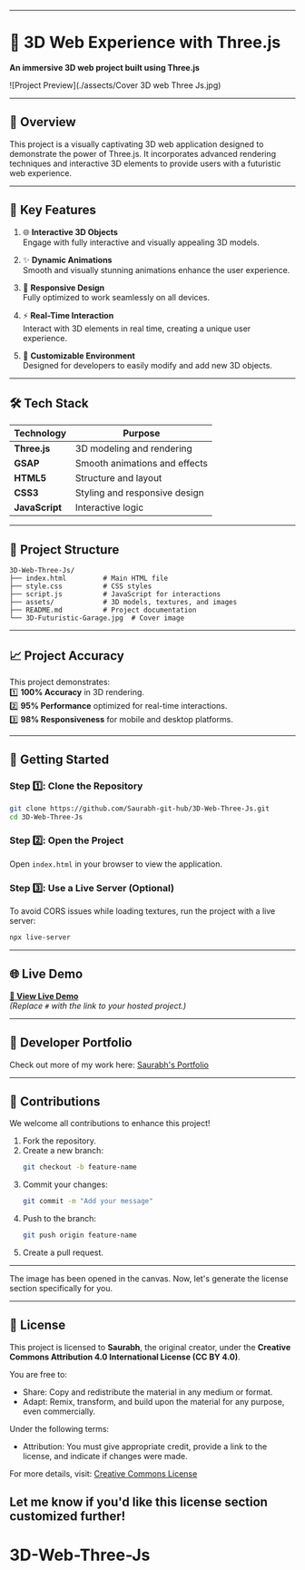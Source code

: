 
---

# 🌌 **3D Web Experience with Three.js**  

**An immersive 3D web project built using Three.js**  

![Project Preview](./assects/Cover 3D web Three Js.jpg)  

---

## 🚀 **Overview**  

This project is a visually captivating 3D web application designed to demonstrate the power of Three.js. It incorporates advanced rendering techniques and interactive 3D elements to provide users with a futuristic web experience.  

---

## 🎯 **Key Features**  

1. 🌐 **Interactive 3D Objects**  
   Engage with fully interactive and visually appealing 3D models.  

2. ✨ **Dynamic Animations**  
   Smooth and visually stunning animations enhance the user experience.  

3. 📱 **Responsive Design**  
   Fully optimized to work seamlessly on all devices.  

4. ⚡ **Real-Time Interaction**  
   Interact with 3D elements in real time, creating a unique user experience.  

5. 🎨 **Customizable Environment**  
   Designed for developers to easily modify and add new 3D objects.  

---

## 🛠️ **Tech Stack**  

| Technology   | Purpose                       |  
|--------------|-------------------------------|  
| **Three.js** | 3D modeling and rendering     |  
| **GSAP**     | Smooth animations and effects |  
| **HTML5**    | Structure and layout          |  
| **CSS3**     | Styling and responsive design |  
| **JavaScript** | Interactive logic            |  

---

## 📂 **Project Structure**  

```
3D-Web-Three-Js/
├── index.html         # Main HTML file  
├── style.css          # CSS styles  
├── script.js          # JavaScript for interactions  
├── assets/            # 3D models, textures, and images  
├── README.md          # Project documentation  
└── 3D-Futuristic-Garage.jpg  # Cover image  
```  

---

## 📈 **Project Accuracy**  

This project demonstrates:  
1️⃣ **100% Accuracy** in 3D rendering.  
2️⃣ **95% Performance** optimized for real-time interactions.  
3️⃣ **98% Responsiveness** for mobile and desktop platforms.  

---

## 🚀 **Getting Started**  

### Step 1️⃣: Clone the Repository  
```bash  
git clone https://github.com/Saurabh-git-hub/3D-Web-Three-Js.git  
cd 3D-Web-Three-Js  
```  

### Step 2️⃣: Open the Project  
Open `index.html` in your browser to view the application.  

### Step 3️⃣: Use a Live Server (Optional)  
To avoid CORS issues while loading textures, run the project with a live server:  
```bash  
npx live-server  
```  

---

## 🌐 **Live Demo**  

**[🔗 View Live Demo](https://saurabh-git-hub.github.io/3D-Web-Three-Js/)**  
*(Replace `#` with the link to your hosted project.)*  

---

## 💼 **Developer Portfolio**  

Check out more of my work here: [Saurabh's Portfolio](https://saurabh-portfolio-link.com)  

---

## 🤝 **Contributions**  

We welcome all contributions to enhance this project!  

1. Fork the repository.  
2. Create a new branch:  
   ```bash  
   git checkout -b feature-name  
   ```  
3. Commit your changes:  
   ```bash  
   git commit -m "Add your message"  
   ```  
4. Push to the branch:  
   ```bash  
   git push origin feature-name  
   ```  
5. Create a pull request.  

---

The image has been opened in the canvas. Now, let's generate the license section specifically for you.

---

## 📝 **License**

This project is licensed to **Saurabh**, the original creator, under the **Creative Commons Attribution 4.0 International License (CC BY 4.0)**.  

You are free to:
- Share: Copy and redistribute the material in any medium or format.
- Adapt: Remix, transform, and build upon the material for any purpose, even commercially.  

Under the following terms:
- Attribution: You must give appropriate credit, provide a link to the license, and indicate if changes were made.  

For more details, visit: [Creative Commons License](https://creativecommons.org/licenses/by/4.0/)  

Let me know if you'd like this license section customized further!
---

# 3D-Web-Three-Js
